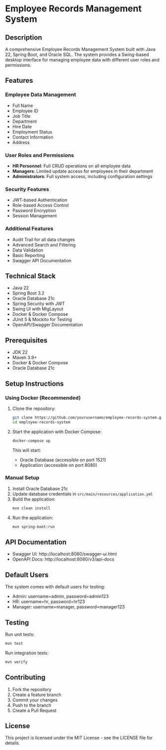# Employee Records Management System

## Description
A comprehensive Employee Records Management System built with Java 22, Spring Boot, and Oracle SQL. The system provides a Swing-based desktop interface for managing employee data with different user roles and permissions.

## Features

### Employee Data Management
- Full Name
- Employee ID
- Job Title
- Department
- Hire Date
- Employment Status
- Contact Information
- Address

### User Roles and Permissions
- **HR Personnel**: Full CRUD operations on all employee data
- **Managers**: Limited update access for employees in their department
- **Administrators**: Full system access, including configuration settings

### Security Features
- JWT-based Authentication
- Role-based Access Control
- Password Encryption
- Session Management

### Additional Features
- Audit Trail for all data changes
- Advanced Search and Filtering
- Data Validation
- Basic Reporting
- Swagger API Documentation

## Technical Stack
- Java 22
- Spring Boot 3.2
- Oracle Database 21c
- Spring Security with JWT
- Swing UI with MigLayout
- Docker & Docker Compose
- JUnit 5 & Mockito for Testing
- OpenAPI/Swagger Documentation

## Prerequisites
- JDK 22
- Maven 3.9+
- Docker & Docker Compose
- Oracle Database 21c

## Setup Instructions

### Using Docker (Recommended)
1. Clone the repository:
   ```bash
   git clone https://github.com/yourusername/employee-records-system.git
   cd employee-records-system
   ```

2. Start the application with Docker Compose:
   ```bash
   docker-compose up
   ```

   This will start:
   - Oracle Database (accessible on port 1521)
   - Application (accessible on port 8080)

### Manual Setup
1. Install Oracle Database 21c
2. Update database credentials in `src/main/resources/application.yml`
3. Build the application:
   ```bash
   mvn clean install
   ```
4. Run the application:
   ```bash
   mvn spring-boot:run
   ```

## API Documentation
- Swagger UI: http://localhost:8080/swagger-ui.html
- OpenAPI Docs: http://localhost:8080/v3/api-docs

## Default Users
The system comes with default users for testing:
- Admin: username=admin, password=admin123
- HR: username=hr, password=hr123
- Manager: username=manager, password=manager123

## Testing
Run unit tests:
```bash
mvn test
```

Run integration tests:
```bash
mvn verify
```

## Contributing
1. Fork the repository
2. Create a feature branch
3. Commit your changes
4. Push to the branch
5. Create a Pull Request

## License
This project is licensed under the MIT License - see the LICENSE file for details.